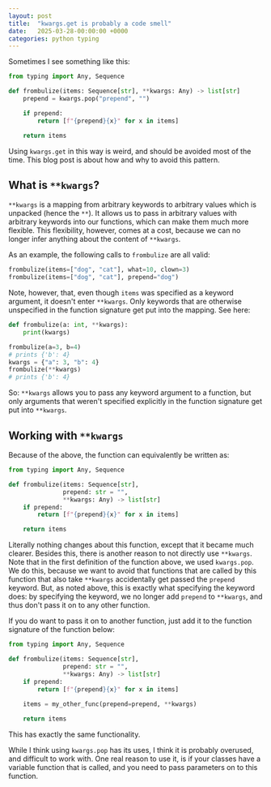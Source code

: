 ```yaml
---
layout: post
title:  "kwargs.get is probably a code smell"
date:   2025-03-28-00:00:00 +0000
categories: python typing
---
```


Sometimes I see something like this:

```python
from typing import Any, Sequence

def frombulize(items: Sequence[str], **kwargs: Any) -> list[str]
    prepend = kwargs.pop("prepend", "")

    if prepend:
        return [f"{prepend}{x}" for x in items]

    return items
```

Using `kwargs.get` in this way is weird, and should be avoided most of the time. This blog post is about how and why to avoid this pattern.

## What is `**kwargs`?

`**kwargs` is a mapping from arbitrary keywords to arbitrary values which is unpacked (hence the `**`). It allows us to pass in arbitrary values with arbitrary keywords into our functions, which can make them much more flexible. This flexibility, however, comes at a cost, because we can no longer infer anything about the content of `**kwargs`.

As an example, the following calls to `frombulize` are all valid:

```python
frombulize(items=["dog", "cat"], what=10, clown=3)
frombulize(items=["dog", "cat"], prepend="dog")
```

Note, however, that, even though `items` was specified as a keyword argument, it doesn't enter `**kwargs`. Only keywords that are otherwise unspecified in the function signature get put into the mapping. See here:

```python
def frombulize(a: int, **kwargs):
    print(kwargs)

frombulize(a=3, b=4)
# prints {'b': 4}
kwargs = {"a": 3, "b": 4}
frombulize(**kwargs)
# prints {'b': 4}
```

So: `**kwargs` allows you to pass any keyword argument to a function, but only arguments that weren't specified explicitly in the function signature get put into `**kwargs`.

## Working with `**kwargs`

Because of the above, the function can equivalently be written as:

```python
from typing import Any, Sequence

def frombulize(items: Sequence[str], 
               prepend: str = "", 
               **kwargs: Any) -> list[str]
    if prepend:
        return [f"{prepend}{x}" for x in items]

    return items

```

Literally nothing changes about this function, except that it became much clearer. Besides this, there is another reason to not directly use `**kwargs`. Note that in the first definition of the function above, we used `kwargs.pop`. We do this, because we want to avoid that functions that are called by this function that also take `**kwargs` accidentally get passed the `prepend` keyword. But, as noted above, this is exactly what specifying the keyword does: by specifying the keyword, we no longer add `prepend` to `**kwargs`, and thus don't pass it on to any other function.

If you do want to pass it on to another function, just add it to the function signature of the function below:

```python
from typing import Any, Sequence

def frombulize(items: Sequence[str], 
               prepend: str = "", 
               **kwargs: Any) -> list[str]
    if prepend:
        return [f"{prepend}{x}" for x in items]
    
    items = my_other_func(prepend=prepend, **kwargs)

    return items
```

This has exactly the same functionality.

While I think using `kwargs.pop` has its uses, I think it is probably overused, and difficult to work with. One real reason to use it, is if your classes have a variable function that is called, and you need to pass parameters on to this function.